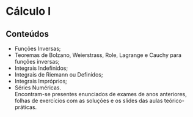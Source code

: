 # Cálculo I
## Conteúdos
- Funções Inversas;
- Teoremas de Bolzano, Weierstrass, Role, Lagrange e Cauchy para funções inversas;
- Integrais Indefinidos;
- Integrais de Riemann ou Definidos;
- Integrais Impróprios;
- Séries Numéricas. <br />
Encontram-se presentes enunciados de exames de anos anteriores, folhas de exercícios com as soluções e os slides das aulas teórico-práticas.